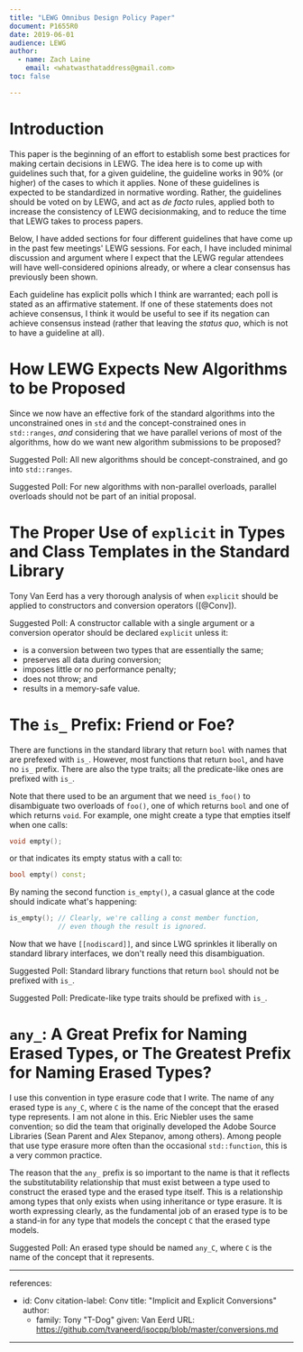 ```yaml
---
title: "LEWG Omnibus Design Policy Paper"
document: P1655R0
date: 2019-06-01
audience: LEWG
author:
  - name: Zach Laine
    email: <whatwasthataddress@gmail.com>
toc: false

---
```


# Introduction

This paper is the beginning of an effort to establish some best practices for
making certain decisions in LEWG.  The idea here is to come up with guidelines
such that, for a given guideline, the guideline works in 90% (or higher) of
the cases to which it applies.  None of these guidelines is expected to be
standardized in normative wording.  Rather, the guidelines should be voted on
by LEWG, and act as *de facto* rules, applied both to increase the consistency
of LEWG decisionmaking, and to reduce the time that LEWG takes to process
papers.

Below, I have added sections for four different guidelines that have come up
in the past few meetings' LEWG sessions.  For each, I have included minimal
discussion and argument where I expect that the LEWG regular attendees will
have well-considered opinions already, or where a clear consensus has
previously been shown.

Each guideline has explicit polls which I think are warranted; each poll is
stated as an affirmative statement.  If one of these statements does not
achieve consensus, I think it would be useful to see if its negation can
achieve consensus instead (rather that leaving the *status quo*, which is not
to have a guideline at all).


# How LEWG Expects New Algorithms to be Proposed

Since we now have an effective fork of the standard algorithms into the
unconstrained ones in `std` and the concept-constrained ones in `std::ranges`,
*and* considering that we have parallel verions of most of the algorithms, how
do we want new algorithm submissions to be proposed?

Suggested Poll: All new algorithms should be concept-constrained, and go into
`std::ranges`.

Suggested Poll: For new algorithms with non-parallel overloads, parallel
overloads should not be part of an initial proposal.


# The Proper Use of `explicit` in Types and Class Templates in the Standard Library

Tony Van Eerd has a very thorough analysis of when `explicit` should be
applied to constructors and conversion operators ([@Conv]).

Suggested Poll: A constructor callable with a single argument or a conversion
operator should be declared `explicit` unless it:

- is a conversion between two types that are essentially the same;
- preserves all data during conversion;
- imposes little or no performance penalty;
- does not throw; and
- results in a memory-safe value.

# The `is_` Prefix: Friend or Foe?

There are functions in the standard library that return `bool` with names that
are prefexed with `is_`.  However, most functions that return `bool`, and have
no `is_` prefix.  There are also the type traits; all the predicate-like ones
are prefixed with `is_`.

Note that there used to be an argument that we need `is_foo()` to disambiguate
two overloads of `foo()`, one of which returns `bool` and one of which returns
`void`.  For example, one might create a type that empties itself when one
calls:

```c++
void empty();
```

or that indicates its empty status with a call to:

```c++
bool empty() const;
```

By naming the second function `is_empty()`, a casual glance at the code should
indicate what's happening:

```c++
is_empty(); // Clearly, we're calling a const member function,
            // even though the result is ignored.
```

Now that we have `[[nodiscard]]`, and since LWG sprinkles it liberally on
standard library interfaces, we don't really need this disambiguation.

Suggested Poll: Standard library functions that return `bool` should not be
prefixed with `is_`.

Suggested Poll: Predicate-like type traits should be prefixed with `is_`.


# `any_`: A Great Prefix for Naming Erased Types, or The Greatest Prefix for Naming Erased Types?

I use this convention in type erasure code that I write.  The name of any
erased type is `any_C`, where `C` is the name of the concept that the erased
type represents.  I am not alone in this.  Eric Niebler uses the same
convention; so did the team that originally developed the Adobe Source
Libraries (Sean Parent and Alex Stepanov, among others).  Among people that
use type erasure more often than the occasional `std::function`, this is a
very common practice.

The reason that the `any_` prefix is so important to the name is that it
reflects the substitutability relationship that must exist between a type used
to construct the erased type and the erased type itself.  This is a
relationship among types that only exists when using inheritance or type
erasure.  It is worth expressing clearly, as the fundamental job of an erased
type is to be a stand-in for any type that models the concept `C` that the
erased type models.

Suggested Poll: An erased type should be named `any_C`, where `C` is the name
of the concept that it represents.

---
references:
  - id: Conv
    citation-label: Conv
    title: "Implicit and Explicit Conversions"
    author:
      - family: Tony \"T-Dog\"
        given: Van Eerd
    URL: https://github.com/tvaneerd/isocpp/blob/master/conversions.md
---
